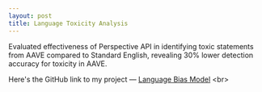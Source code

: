 ```yaml
---
layout: post
title: Language Toxicity Analysis
---
```


Evaluated effectiveness of Perspective API in identifying toxic statements
from AAVE compared to Standard English, revealing 30% lower detection accuracy for toxicity in AAVE.


Here's the GitHub link to my project — [Language Bias Model](https://github.com/tanuK17/ml_projects_23-24/blob/main/TK_Spam_Detection_Model.ipynb](https://github.com/tanuK17/ml_projects_23-24/blob/main/TK_Data_Bias_Project.ipynb))
<br>
